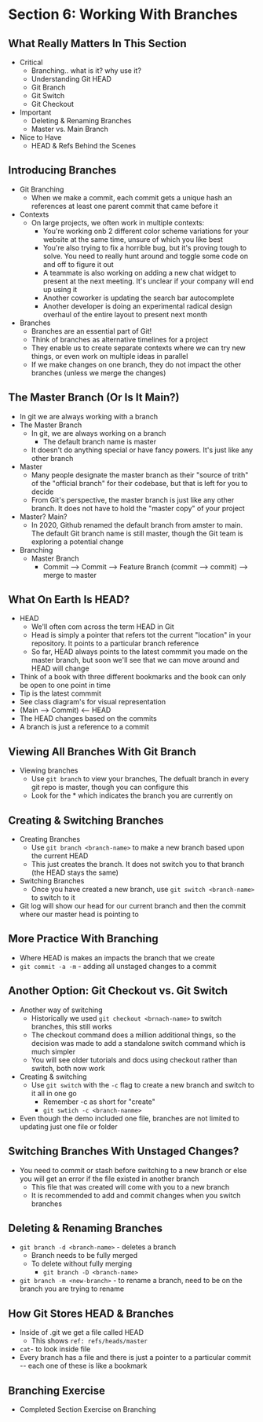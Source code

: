 # Section 6: Working With Branches

## What Really Matters In This Section
- Critical 
  - Branching.. what is it? why use it? 
  - Understanding Git HEAD 
  - Git Branch 
  - Git Switch 
  - Git Checkout 
- Important 
  - Deleting & Renaming Branches 
  - Master vs. Main Branch 
- Nice to Have
  - HEAD & Refs Behind the Scenes 

## Introducing Branches
- Git Branching 
  - When we make a commit, each commit gets a unique hash an references at least one parent commit that came before it 
- Contexts 
  - On large projects, we often work in multiple contexts: 
    - You're working onb 2 different color scheme variations for your website at the same time, unsure of which you like best 
    - You're also trying to fix a horrible bug, but it's proving tough to solve. You need to really hunt around and toggle some code on and off to figure it out 
    - A teammate is also working on adding a new chat widget to present at the next meeting. It's unclear if your company will end up using it 
    - Another coworker is updating the search bar autocomplete 
    - Another developer is doing an experimental radical design overhaul of the entire layout to present next month 
- Branches 
  - Branches are an essential part of Git! 
  - Think of branches as alternative timelines for a project 
  - They enable us to create separate contexts where we can try new things, or even work on multiple ideas in parallel 
  - If we make changes on one branch, they do not impact the other branches (unless we merge the changes)

## The Master Branch (Or Is It Main?)
- In git we are always working with a branch 
- The Master Branch
  - In git, we are always working on a branch
    - The default branch name is master
  - It doesn't do anything special or have fancy powers. It's just like any other branch 
- Master 
  - Many people designate the master branch as their "source of trith" of the "official branch" for their codebase, but that is left for you to decide 
  - From Git's perspective, the master branch is just like any other branch. It does not have to hold the "master copy" of your project 
- Master? Main? 
  - In 2020, Github renamed the default branch from amster to main. The default Git branch name is still master, though the Git team is exploring a potential change
- Branching 
  - Master Branch  
    - Commit --> Commit --> Feature Branch (commit --> commit) --> merge to master 

## What On Earth Is HEAD?
- HEAD
  - We'll often com across the term HEAD in Git
  - Head is simply a pointer that refers tot the current "location" in your repository. It points to a particular branch reference 
  - So far, HEAD always points to the latest commmit you made on the master branch, but soon we'll see that we can move around and HEAD will change 
- Think of a book with three different bookmarks and the book can only be open to one point in time 
- Tip is the latest commmit 
- See class diagram's for visual representation 
- (Main --> Commit) <-- HEAD 
- The HEAD changes based on the commits 
- A branch is just a reference to a commit 

## Viewing All Branches With Git Branch
- Viewing branches 
  - Use `git branch` to view your branches, The defualt branch in every git repo is master, though you can configure this 
  - Look for the * which indicates the branch you are currently on 

## Creating & Switching Branches
- Creating Branches 
  - Use `git branch <branch-name>` to make a new branch based upon the current HEAD 
  - This just creates the branch. It does not switch you to that branch (the HEAD stays the same)
- Switching Branches 
  - Once you have created a new branch, use `git switch <branch-name>` to switch to it
- Git log will show our head for our current branch and then the commit where our master head is pointing to  

## More Practice With Branching
- Where HEAD is makes an impacts the branch that we create 
- `git commit -a -m` - adding all unstaged changes to a commit 

## Another Option: Git Checkout vs. Git Switch
- Another way of switching 
  - Historically we used `git checkout <brnach-name>` to switch branches, this still works 
  - The checkout command does a million additional things, so the decision was made to add a standalone switch command which is much simpler 
  - You will see older tutorials and docs using checkout rather than switch, both now work 
- Creating & switching 
  - Use `git switch` with the `-c` flag to create a new branch and switch to it all in one go 
    - Remember -c as short for "create"
    - `git swtich -c <branch-nanme>` 
- Even though the demo included one file, branches are not limited to updating just one file or folder 

## Switching Branches With Unstaged Changes?
- You need to commit or stash before switching to a new branch or else you will get an error if the file existed in another branch 
  - This file that was created will come with you to a new branch 
  - It is recommended to add and commit changes when you switch branches 

## Deleting & Renaming Branches
- `git branch -d <branch-name>` - deletes a branch 
  - Branch needs to be fully merged 
  - To delete without fully merging 
    - `git branch -D <branch-name>`
- `git branch -m <new-branch>` - to rename a branch, need to be on the branch you are trying to rename

## How Git Stores HEAD & Branches
- Inside of .git we get a file called HEAD 
  - This shows `ref: refs/heads/master`
- `cat`- to look inside file 
- Every branch has a file and there is just a pointer to a particular commit -- each one of these is like a bookmark 

## Branching Exercise
- Completed Section Exercise on Branching 